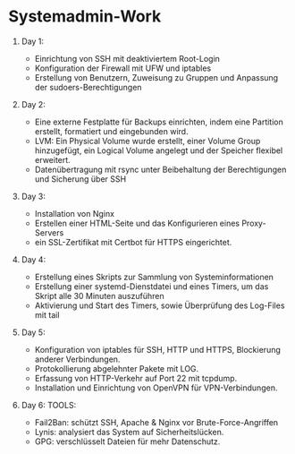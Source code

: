 # Systemadmin-Work

1. Day 1:
    - Einrichtung von SSH mit deaktiviertem Root-Login  
    - Konfiguration der Firewall mit UFW und iptables  
    - Erstellung von Benutzern, Zuweisung zu Gruppen und Anpassung der sudoers-Berechtigungen
      
2. Day 2:
    - Eine externe Festplatte für Backups einrichten, indem eine Partition erstellt, formatiert und eingebunden wird.
    - LVM: Ein Physical Volume wurde erstellt, einer Volume Group hinzugefügt, ein Logical Volume angelegt und der Speicher flexibel erweitert.
    - Datenübertragung mit rsync unter Beibehaltung der Berechtigungen und Sicherung über SSH

3. Day 3:
    - Installation von Nginx
    - Erstellen einer HTML-Seite und das Konfigurieren eines Proxy-Servers
    - ein SSL-Zertifikat mit Certbot für HTTPS eingerichtet.
      
4. Day 4:
    - Erstellung eines Skripts zur Sammlung von Systeminformationen
    - Erstellung einer systemd-Dienstdatei und eines Timers, um das Skript alle 30 Minuten auszuführen
    - Aktivierung und Start des Timers, sowie Überprüfung des Log-Files mit tail

      
5. Day 5:
    - Konfiguration von iptables für SSH, HTTP und HTTPS, Blockierung anderer Verbindungen.
    - Protokollierung abgelehnter Pakete mit LOG.
    - Erfassung von HTTP-Verkehr auf Port 22 mit tcpdump.
    - Installation und Einrichtung von OpenVPN für VPN-Verbindungen.

4. Day 6:
    TOOLS:
    - Fail2Ban: schützt SSH, Apache & Nginx vor Brute-Force-Angriffen
    - Lynis: analysiert das System auf Sicherheitslücken.
    - GPG: verschlüsselt Dateien für mehr Datenschutz.

